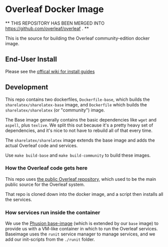 # Overleaf Docker Image

** THIS REPOSITORY HAS BEEN MERGED INTO https://github.com/overleaf/overleaf . **

This is the source for building the Overleaf community-edition docker image.


## End-User Install
Please see the [offical wiki for install
guides](https://github.com/overleaf/overleaf/wiki)


## Development

This repo contains two dockerfiles, `Dockerfile-base`, which builds the
`sharelatex/sharelatex-base` image, and `Dockerfile` which builds the
`sharelatex/sharelatex` (or "community") image.

The Base image generally contains the basic dependencies like `wget` and
`aspell`, plus `texlive`. We split this out because it's a pretty heavy set of
dependencies, and it's nice to not have to rebuild all of that every time.

The `sharelatex/sharelatex` image extends the base image and adds the actual Overleaf code
and services.

Use `make build-base` and `make build-community` to build these images.


### How the Overleaf code gets here

This repo uses [the public Overleaf
repository](https://github.com/overleaf/overleaf), which used to be the main
public source for the Overleaf system.

That repo is cloned down into the docker image, and a script then installs all
the services. 


### How services run inside the container

We use the [Phusion base-image](https://github.com/phusion/baseimage-docker)
(which is extended by our `base` image) to provide us with a VM-like container
in which to run the Overleaf services. Baseimage uses the `runit` service
manager to manage services, and we add our init-scripts from the `./runit`
folder.
